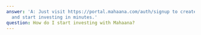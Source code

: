 ```yaml
---
answer: 'A: Just visit https://portal.mahaana.com/auth/signup to create your account
  and start investing in minutes.'
question: How do I start investing with Mahaana?
---
```

